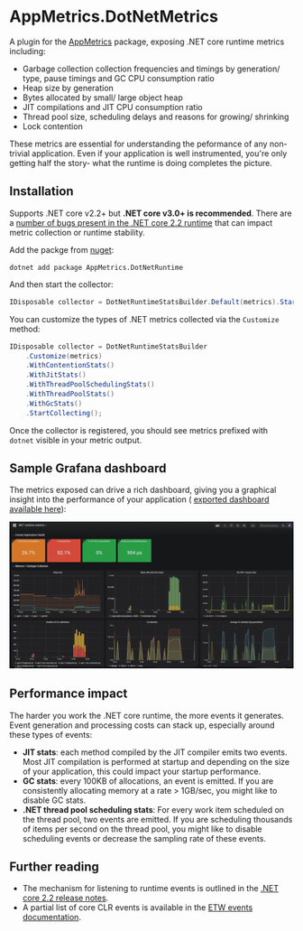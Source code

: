 # AppMetrics.DotNetMetrics
A plugin for the [AppMetrics](https://github.com/AppMetrics/AppMetrics) package, exposing .NET core runtime metrics including:
- Garbage collection collection frequencies and timings by generation/ type, pause timings and GC CPU consumption ratio
- Heap size by generation
- Bytes allocated by small/ large object heap
- JIT compilations and JIT CPU consumption ratio
- Thread pool size, scheduling delays and reasons for growing/ shrinking
- Lock contention

These metrics are essential for understanding the peformance of any non-trivial application. Even if your application is well instrumented, you're only getting half the story- what the runtime is doing completes the picture.

## Installation
Supports .NET core v2.2+ but **.NET core v3.0+ is recommended**. There are a [number of bugs present in the .NET core 2.2 runtime](https://github.com/djluck/prometheus-net.DotNetRuntime/issues?q=is%3Aissue+is%3Aopen+label%3A".net+core+2.2+bug") 
that can impact metric collection or runtime stability.

Add the packge from [nuget](https://www.nuget.org/packages/AppMetrics.DotNetRuntime):

```
dotnet add package AppMetrics.DotNetRuntime
```

And then start the collector:
```csharp
IDisposable collector = DotNetRuntimeStatsBuilder.Default(metrics).StartCollecting()
```

You can customize the types of .NET metrics collected via the `Customize` method:
```csharp
IDisposable collector = DotNetRuntimeStatsBuilder
	.Customize(metrics)
	.WithContentionStats()
	.WithJitStats()
	.WithThreadPoolSchedulingStats()
	.WithThreadPoolStats()
	.WithGcStats()
	.StartCollecting();
```

Once the collector is registered, you should see metrics prefixed with `dotnet` visible in your metric output.

## Sample Grafana dashboard
The metrics exposed can drive a rich dashboard, giving you a graphical insight into the performance of your application ( [exported dashboard available here](examples/NET_runtime_metrics_dashboard.json)):

![Grafana dashboard sample](docs/grafana-example.PNG)
## Performance impact
The harder you work the .NET core runtime, the more events it generates. Event generation and processing costs can stack up, especially around these types of events:
- **JIT stats**: each method compiled by the JIT compiler emits two events. Most JIT compilation is performed at startup and depending on the size of your application, this could impact your startup performance.
- **GC stats**: every 100KB of allocations, an event is emitted. If you are consistently allocating memory at a rate > 1GB/sec, you might like to disable GC stats.
- **.NET thread pool scheduling stats**: For every work item scheduled on the thread pool, two events are emitted. If you are scheduling thousands of items per second on the thread pool, you might like to disable scheduling events or decrease the sampling rate of these events.

## Further reading 
- The mechanism for listening to runtime events is outlined in the [.NET core 2.2 release notes](https://docs.microsoft.com/en-us/dotnet/core/whats-new/dotnet-core-2-2#core).
- A partial list of core CLR events is available in the [ETW events documentation](https://docs.microsoft.com/en-us/dotnet/framework/performance/clr-etw-events).
